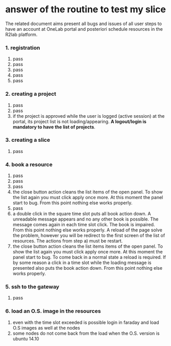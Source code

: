 # answer of the routine to test my slice
The related document aims present all bugs and issues of all user steps to have an account at OneLab portal and posteriori schedule resources in the R2lab platform.

### 1. registration
1. pass
2. pass
3. pass
4. pass
5. pass

### 2. creating a project

1. pass
2. pass
3. if the project is approved while the user is logged (active session) at the portal, its project list is not loading/appearing. **A logout/login is mandatory to have the list of projects**.

### 3. creating a slice
1. pass

### 4. book a resource

1. pass
2. pass
3. pass
4. the close button action cleans the list items of the open panel. To show the list again you must click apply once more. At this moment the panel start to bug. From this point nothing else works properly.
5. pass
6. a double click in the square time slot puts all book action down. A unreadable message appears and no any other book is possible. The message comes again in each time slot click. The book is impaired. From this point nothing else works properly. A reload of the page solve the problem, however you will be redirect to the first screen of the list of resources. The actions from step a) must be restart.
7. the close button action cleans the list items items of the open panel. To show the list again you must click apply once more. At this moment the panel start to bug. To come back in a normal state a reload is required.
If by some reason a click in a time slot while the loading message is presented also puts the book action down. From this point nothing else works properly.

### 5. ssh to the gateway
1. pass

### 6. load an O.S. image in the resources
1. even with the time slot exceeded is possible login in faraday and load O.S images as well at the nodes
2. some nodes do not come back from the load when the O.S. version is ubuntu 14.10
